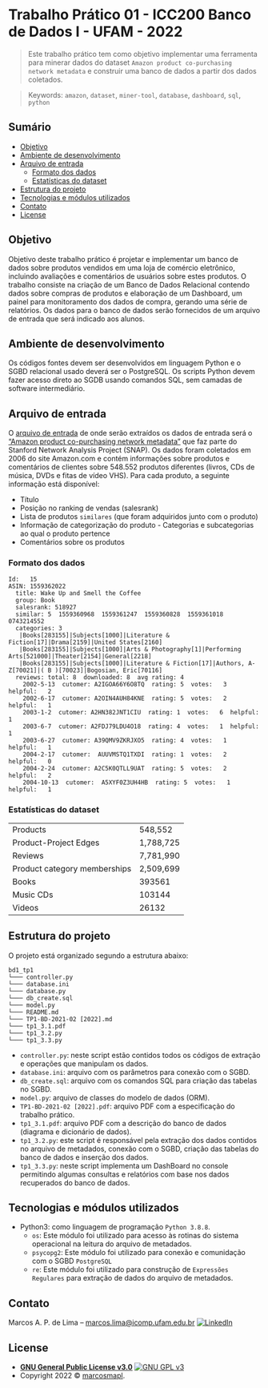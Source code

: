 # Trabalho Prático 01 - ICC200 Banco de Dados I - UFAM - 2022

> Este trabalho prático tem como objetivo implementar uma ferramenta para minerar dados do dataset `Amazon product co-purchasing network metadata` e construir uma banco de dados a partir dos dados coletados.

> Keywords: `amazon`, `dataset`, `miner-tool`, `database`, `dashboard`, `sql`, `python`

<!-- TABLE OF CONTENTS -->
## Sumário

- [Objetivo](#objetivo)
- [Ambiente de desenvolvimento](#ambiente-de-desenvolvimento)
- [Arquivo de entrada](#arquivo-de-entrada)
  - [Formato dos dados](#formato-dos-dados)
  - [Estatísticas do dataset](#estatsticas-do-dataset)
- [Estrutura do projeto](#estrutura-do-projeto)
- [Tecnologias e módulos utilizados](#tecnologias-e-módulos-utilizados)
- [Contato](#contato)
- [License](#license)

## Objetivo

Objetivo deste trabalho prático é projetar e implementar um banco de dados sobre produtos vendidos em uma loja de comércio eletrônico,
incluindo avaliações e comentários de usuários sobre estes produtos. O trabalho consiste na criação de um Banco de Dados Relacional
contendo dados sobre compras de produtos e elaboração de um Dashboard, um painel para monitoramento dos dados de compra, gerando
uma série de relatórios. Os dados para o banco de dados serão fornecidos de um arquivo de entrada que será indicado aos alunos.

## Ambiente de desenvolvimento

Os códigos fontes devem ser desenvolvidos em linguagem Python e o SGBD relacional usado deverá ser o PostgreSQL. Os scripts Python
devem fazer acesso direto ao SGDB usando comandos SQL, sem camadas de software intermediário.

## Arquivo de entrada

O [arquivo de entrada](https://snap.stanford.edu/data/bigdata/amazon/amazon-meta.txt.gz) de onde serão extraídos os dados de entrada será o [“Amazon product co-purchasing network metadata”](https://snap.stanford.edu/data/amazon-meta.html) que faz
parte do Stanford Network Analysis Project (SNAP). Os dados foram coletados em 2006 do site Amazon.com e contém informações sobre
produtos e comentários de clientes sobre 548.552 produtos diferentes (livros, CDs de música, DVDs e fitas de vídeo VHS). Para cada
produto, a seguinte informação está disponível:

- Título
- Posição no ranking de vendas (salesrank)
- Lista de produtos `similares` (que foram adquiridos junto com o produto)
- Informação de categorização do produto - Categorias e subcategorias ao qual o produto pertence
- Comentários sobre os produtos

### Formato dos dados

```
Id:   15
ASIN: 1559362022
  title: Wake Up and Smell the Coffee
  group: Book
  salesrank: 518927
  similar: 5  1559360968  1559361247  1559360828  1559361018  0743214552
  categories: 3
   |Books[283155]|Subjects[1000]|Literature & Fiction[17]|Drama[2159]|United States[2160]
   |Books[283155]|Subjects[1000]|Arts & Photography[1]|Performing Arts[521000]|Theater[2154]|General[2218]
   |Books[283155]|Subjects[1000]|Literature & Fiction[17]|Authors, A-Z[70021]|( B )[70023]|Bogosian, Eric[70116]
  reviews: total: 8  downloaded: 8  avg rating: 4
    2002-5-13  cutomer: A2IGOA66Y6O8TQ  rating: 5  votes:   3  helpful:   2
    2002-6-17  cutomer: A2OIN4AUH84KNE  rating: 5  votes:   2  helpful:   1
    2003-1-2  cutomer: A2HN382JNT1CIU  rating: 1  votes:   6  helpful:   1
    2003-6-7  cutomer: A2FDJ79LDU4O18  rating: 4  votes:   1  helpful:   1
    2003-6-27  cutomer: A39QMV9ZKRJXO5  rating: 4  votes:   1  helpful:   1
    2004-2-17  cutomer:  AUUVMSTQ1TXDI  rating: 1  votes:   2  helpful:   0
    2004-2-24  cutomer: A2C5K0QTLL9UAT  rating: 5  votes:   2  helpful:   2
    2004-10-13  cutomer:  A5XYF0Z3UH4HB  rating: 5  votes:   1  helpful:   1
```

### Estatísticas do dataset

<table>
<tr>
<td>Products</td>
<td>548,552</td>
</tr>
<tr>
<td>Product-Project Edges</td><td>1,788,725</td>
</tr>
<tr>
<td>Reviews</td><td>7,781,990</td>
</tr>
<tr>
<td>Product category memberships</td><td>2,509,699</td>
</tr>
<tr>
<td>Books</td><td>393561</td>
</tr>
<tr>
<td>Music CDs</td><td>103144</td>
</tr>
<tr>
<td>Videos</td><td>26132</td>
</tr>
</table>

## Estrutura do projeto

O projeto está organizado segundo a estrutura abaixo:

```
bd1_tp1
└─── controller.py
└─── database.ini
└─── database.py
└─── db_create.sql
└─── model.py
└─── README.md
└─── TP1-BD-2021-02 [2022].md
└─── tp1_3.1.pdf
└─── tp1_3.2.py
└─── tp1_3.3.py
```

- `controller.py`: neste script estão contidos todos os códigos de extração e operações que manipulam os dados.
- `database.ini`: arquivo com os parâmetros para conexão com o SGBD.
- `db_create.sql`: arquivo com os comandos SQL para criação das tabelas no SGBD.
- `model.py`: arquivo de classes do modelo de dados (ORM).
- `TP1-BD-2021-02 [2022].pdf`: arquivo PDF com a especificação do trabalho prático.
- `tp1_3.1.pdf`: arquivo PDF com a descrição do banco de dados (diagrama e dicionário de dados).
- `tp1_3.2.py`: este script é responsável pela extração dos dados contidos no arquivo de metadados, conexão com o SGBD, criação das tabelas do banco de dados e inserção dos dados.
- `tp1_3.3.py`: neste script implementa um DashBoard no console permitindo algumas consultas e relatórios com base nos dados recuperados do banco de dados.

## Tecnologias e módulos utilizados

- Python3: como linguagem de programação `Python 3.8.8`.
  - `os`: Este módulo foi utilizado para acesso às rotinas do sistema operacional na leitura do arquivo de metadados. 
  - `psycopg2`: Este módulo foi utilizado para conexão e comunidação com o SGBD `PostgreSQL`
  - `re`: Este módulo foi utilizado para construção de `Expressões Regulares` para extração de dados do arquivo de metadados.

## Contato

Marcos A. P. de Lima  – marcos.lima@icomp.ufam.edu.br
[![LinkedIn][linkedin-shield]][linkedin-url]

## License

- **[GNU General Public License v3.0](https://www.gnu.org/licenses/gpl-3.0.html)** [![GNU GPL v3](https://img.shields.io/badge/License-GPLv3-blue.svg)](https://www.gnu.org/licenses/gpl-3.0)
- Copyright 2022 © [marcosmapl](https://github.com/marcosmapl).

<!-- Markdown link & img dfn's -->
[linkedin-shield]: https://img.shields.io/badge/-LinkedIn-black.svg?style=flat-square&logo=linkedin&colorB=555
[linkedin-url]: https://linkedin.com/in/marcosmapl